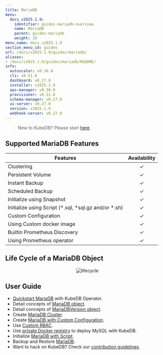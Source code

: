 ```yaml
---
title: MariaDB
menu:
  docs_v2025.1.9:
    identifier: guides-mariadb-overview
    name: MariaDB
    parent: guides-mariadb
    weight: 10
menu_name: docs_v2025.1.9
section_menu_id: guides
url: /docs/v2025.1.9/guides/mariadb/
aliases:
- /docs/v2025.1.9/guides/mariadb/README/
info:
  autoscaler: v0.36.0
  cli: v0.51.0
  dashboard: v0.27.0
  installer: v2025.1.9
  ops-manager: v0.38.0
  provisioner: v0.51.0
  schema-manager: v0.27.0
  ui-server: v0.27.0
  version: v2025.1.9
  webhook-server: v0.27.0
---
```


> New to KubeDB? Please start [here](/docs/v2025.1.9/README).

## Supported MariaDB Features

| Features                                                | Availability |
| ------------------------------------------------------- | :----------: |
| Clustering                                              |   &#10003;   |
| Persistent Volume                                       |   &#10003;   |
| Instant Backup                                          |   &#10003;   |
| Scheduled Backup                                        |   &#10003;   |
| Initialize using Snapshot                               |   &#10003;   |
| Initialize using Script (\*.sql, \*sql.gz and/or \*.sh) |   &#10003;   |
| Custom Configuration                                    |   &#10003;   |
| Using Custom docker image                               |   &#10003;   |
| Builtin Prometheus Discovery                            |   &#10003;   |
| Using Prometheus operator                               |   &#10003;   |

## Life Cycle of a MariaDB Object

<p align="center">
  <img alt="lifecycle"  src="/docs/v2025.1.9/guides/mariadb/images/mariadb-lifecycle.png" >
</p>

## User Guide

- [Quickstart MariaDB](/docs/v2025.1.9/guides/mariadb/quickstart/overview) with KubeDB Operator.
- Detail concepts of [MariaDB object](/docs/v2025.1.9/guides/mariadb/concepts/mariadb).
- Detail concepts of [MariaDBVersion object](/docs/v2025.1.9/guides/mariadb/concepts/mariadb-version).
- Create [MariaDB Cluster](/docs/v2025.1.9/guides/mariadb/clustering/galera-cluster).
- Create [MariaDB with Custom Configuration](/docs/v2025.1.9/guides/mariadb/configuration/using-config-file).
- Use [Custom RBAC](/docs/v2025.1.9/guides/mariadb/custom-rbac/using-custom-rbac).
- Use [private Docker registry](/docs/v2025.1.9/guides/mariadb/private-registry/quickstart) to deploy MySQL with KubeDB.
- Initialize [MariaDB with Script](/docs/v2025.1.9/guides/mariadb/initialization/using-script).
- Backup and Restore [MariaDB](/docs/v2025.1.9/guides/mariadb/backup/stash/overview).
- Want to hack on KubeDB? Check our [contribution guidelines](/docs/v2025.1.9/CONTRIBUTING).
